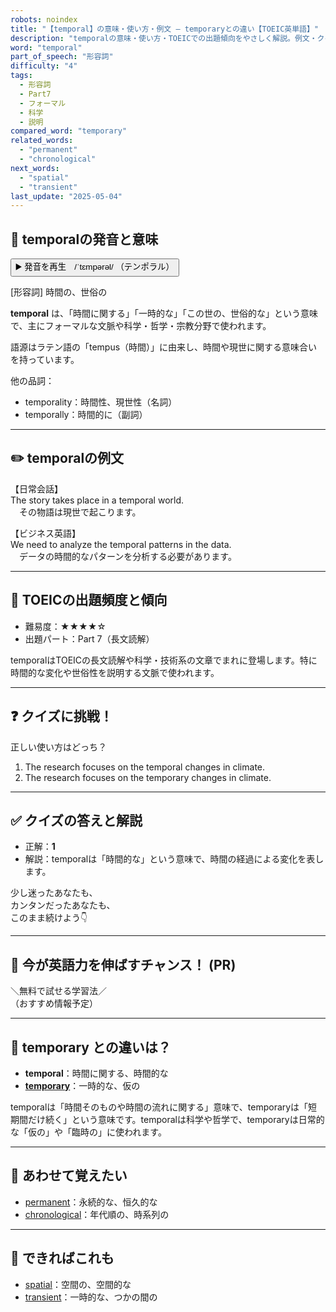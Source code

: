 ```yaml
---
robots: noindex
title: "【temporal】の意味・使い方・例文 ― temporaryとの違い【TOEIC英単語】"
description: "temporalの意味・使い方・TOEICでの出題傾向をやさしく解説。例文・クイズ付きでtemporaryとの違いもわかりやすく学べます。"
word: "temporal"
part_of_speech: "形容詞"
difficulty: "4"
tags:
  - 形容詞
  - Part7
  - フォーマル
  - 科学
  - 説明
compared_word: "temporary"
related_words:
  - "permanent"
  - "chronological"
next_words:
  - "spatial"
  - "transient"
last_update: "2025-05-04"
---
```


## 🔰 temporalの発音と意味

<button class="play-audio" onclick="playTTS('temporal')">
  <span class="play-audio-main">
    ▶️ 発音を再生　/ˈtɛmpərəl/
  </span>
  <span class="play-audio-sub">
    （テンポラル）
  </span>
</button>

[形容詞] 時間の、世俗の

**temporal** は、「時間に関する」「一時的な」「この世の、世俗的な」という意味で、主にフォーマルな文脈や科学・哲学・宗教分野で使われます。

語源はラテン語の「tempus（時間）」に由来し、時間や現世に関する意味合いを持っています。

他の品詞：  
- temporality：時間性、現世性（名詞）
- temporally：時間的に（副詞）

---

## ✏️ temporalの例文

【日常会話】  
The story takes place in a temporal world.  
　その物語は現世で起こります。

【ビジネス英語】  
We need to analyze the temporal patterns in the data.  
　データの時間的なパターンを分析する必要があります。

---

## 🎯 TOEICの出題頻度と傾向

- 難易度：★★★★☆
- 出題パート：Part 7（長文読解）

temporalはTOEICの長文読解や科学・技術系の文章でまれに登場します。特に時間的な変化や世俗性を説明する文脈で使われます。

---

## ❓ クイズに挑戦！

正しい使い方はどっち？

1. The research focuses on the temporal changes in climate.  
2. The research focuses on the temporary changes in climate.

---

## ✅ クイズの答えと解説

- 正解：**1**
- 解説：temporalは「時間的な」という意味で、時間の経過による変化を表します。

少し迷ったあなたも、  
カンタンだったあなたも、  
このまま続けよう👇️

---

## 🚀 今が英語力を伸ばすチャンス！ (PR)

<div class="info-center">
＼無料で試せる学習法／<br>  
（おすすめ情報予定）
</div>

---

## 🤔  temporary との違いは？

- **temporal**：時間に関する、時間的な
- **[temporary](/word/temporary/)**：一時的な、仮の

temporalは「時間そのものや時間の流れに関する」意味で、temporaryは「短期間だけ続く」という意味です。temporalは科学や哲学で、temporaryは日常的な「仮の」や「臨時の」に使われます。

---

## 🧩 あわせて覚えたい

- [permanent](/word/permanent/)：永続的な、恒久的な
- [chronological](/word/chronological/)：年代順の、時系列の

---

## 📖 できればこれも

- [spatial](/word/spatial/)：空間の、空間的な
- [transient](/word/transient/)：一時的な、つかの間の

<!-- cvid: aid00_bid02 -->
